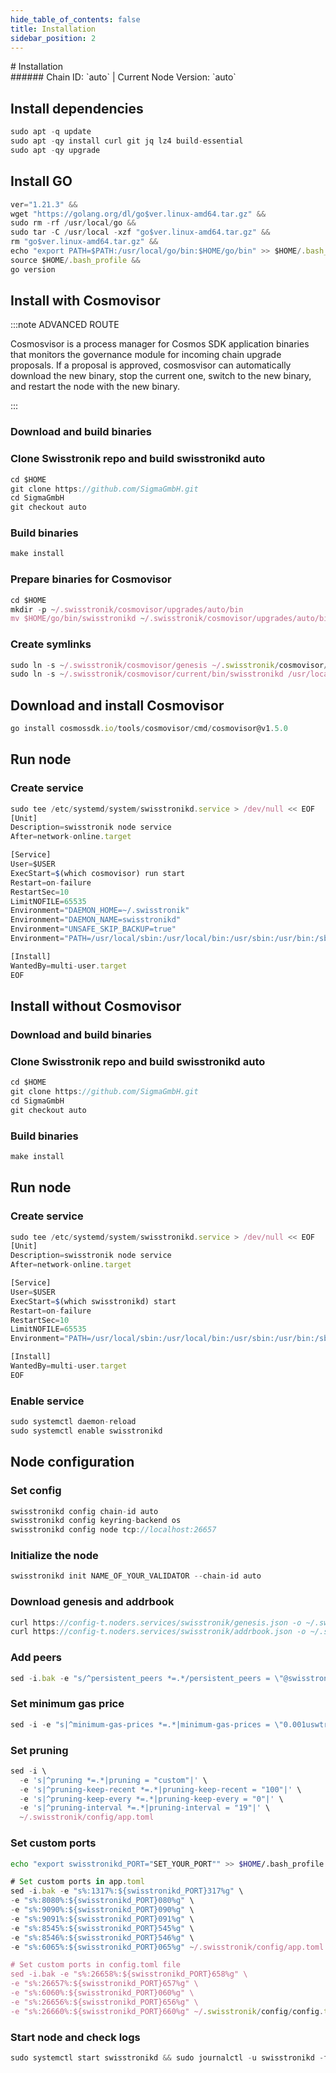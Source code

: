 ```yaml
---
hide_table_of_contents: false
title: Installation
sidebar_position: 2
---
```


<div class="h1-with-icon icon-swisstronik">
# Installation
</div>
###### Chain ID: `auto` | Current Node Version: `auto`

## Install dependencies

```js
sudo apt -q update
sudo apt -qy install curl git jq lz4 build-essential
sudo apt -qy upgrade
```

## Install GO
```js
ver="1.21.3" &&
wget "https://golang.org/dl/go$ver.linux-amd64.tar.gz" &&
sudo rm -rf /usr/local/go &&
sudo tar -C /usr/local -xzf "go$ver.linux-amd64.tar.gz" &&
rm "go$ver.linux-amd64.tar.gz" &&
echo "export PATH=$PATH:/usr/local/go/bin:$HOME/go/bin" >> $HOME/.bash_profile &&
source $HOME/.bash_profile &&
go version
```

## Install with Cosmovisor
:::note ADVANCED ROUTE

Cosmosvisor is a process manager for Cosmos SDK application binaries that monitors the governance module for incoming chain upgrade proposals. If a proposal is approved, cosmosvisor can automatically download the new binary, stop the current one, switch to the new binary, and restart the node with the new binary.

:::
### Download and build binaries
### Clone Swisstronik repo and build swisstronikd auto
```js
cd $HOME
git clone https://github.com/SigmaGmbH.git
cd SigmaGmbH
git checkout auto
```

### Build binaries
```js
make install
```
### Prepare binaries for Cosmovisor
```js
cd $HOME
mkdir -p ~/.swisstronik/cosmovisor/upgrades/auto/bin
mv $HOME/go/bin/swisstronikd ~/.swisstronik/cosmovisor/upgrades/auto/bin/
```

### Create symlinks
```js
sudo ln -s ~/.swisstronik/cosmovisor/genesis ~/.swisstronik/cosmovisor/current -f
sudo ln -s ~/.swisstronik/cosmovisor/current/bin/swisstronikd /usr/local/bin/swisstronikd -f
```

## Download and install Cosmovisor
```js
go install cosmossdk.io/tools/cosmovisor/cmd/cosmovisor@v1.5.0
```

## Run node
### Create service
```js
sudo tee /etc/systemd/system/swisstronikd.service > /dev/null << EOF
[Unit]
Description=swisstronik node service
After=network-online.target

[Service]
User=$USER
ExecStart=$(which cosmovisor) run start
Restart=on-failure
RestartSec=10
LimitNOFILE=65535
Environment="DAEMON_HOME=~/.swisstronik"
Environment="DAEMON_NAME=swisstronikd"
Environment="UNSAFE_SKIP_BACKUP=true"
Environment="PATH=/usr/local/sbin:/usr/local/bin:/usr/sbin:/usr/bin:/sbin:/bin:/usr/games:/usr/local/games:/snap/bin:~/.swisstronik/cosmovisor/current/bin"

[Install]
WantedBy=multi-user.target
EOF
```

## Install without Cosmovisor

### Download and build binaries
### Clone Swisstronik repo and build swisstronikd auto
```js
cd $HOME
git clone https://github.com/SigmaGmbH.git
cd SigmaGmbH
git checkout auto
```

### Build binaries
```js
make install
```

## Run node
### Create service
```js
sudo tee /etc/systemd/system/swisstronikd.service > /dev/null << EOF
[Unit]
Description=swisstronik node service
After=network-online.target

[Service]
User=$USER
ExecStart=$(which swisstronikd) start
Restart=on-failure
RestartSec=10
LimitNOFILE=65535
Environment="PATH=/usr/local/sbin:/usr/local/bin:/usr/sbin:/usr/bin:/sbin:/bin:/usr/games:/usr/local/games:/snap/bin"

[Install]
WantedBy=multi-user.target
EOF
```

### Enable service
```js
sudo systemctl daemon-reload
sudo systemctl enable swisstronikd
```

## Node configuration
### Set config
```js
swisstronikd config chain-id auto
swisstronikd config keyring-backend os
swisstronikd config node tcp://localhost:26657
```

### Initialize the node
```js
swisstronikd init NAME_OF_YOUR_VALIDATOR --chain-id auto
```

### Download genesis and addrbook
```js
curl https://config-t.noders.services/swisstronik/genesis.json -o ~/.swisstronik/config/genesis.json
curl https://config-t.noders.services/swisstronik/addrbook.json -o ~/.swisstronik/config/addrbook.json
```
### Add peers
```js
sed -i.bak -e "s/^persistent_peers *=.*/persistent_peers = \"@swisstronik-t-rpc.noders.services:\"/" ~/.swisstronik/config/config.toml
```

### Set minimum gas price
```js
sed -i -e "s|^minimum-gas-prices *=.*|minimum-gas-prices = \"0.001uswtr\"|" ~/.swisstronik/config/app.toml
```
### Set pruning
```js
sed -i \
  -e 's|^pruning *=.*|pruning = "custom"|' \
  -e 's|^pruning-keep-recent *=.*|pruning-keep-recent = "100"|' \
  -e 's|^pruning-keep-every *=.*|pruning-keep-every = "0"|' \
  -e 's|^pruning-interval *=.*|pruning-interval = "19"|' \
  ~/.swisstronik/config/app.toml
```

### Set custom ports

```bash
echo "export swisstronikd_PORT="SET_YOUR_PORT"" >> $HOME/.bash_profile
```

```js
# Set custom ports in app.toml
sed -i.bak -e "s%:1317%:${swisstronikd_PORT}317%g" \
-e "s%:8080%:${swisstronikd_PORT}080%g" \
-e "s%:9090%:${swisstronikd_PORT}090%g" \
-e "s%:9091%:${swisstronikd_PORT}091%g" \
-e "s%:8545%:${swisstronikd_PORT}545%g" \
-e "s%:8546%:${swisstronikd_PORT}546%g" \
-e "s%:6065%:${swisstronikd_PORT}065%g" ~/.swisstronik/config/app.toml

# Set custom ports in config.toml file
sed -i.bak -e "s%:26658%:${swisstronikd_PORT}658%g" \
-e "s%:26657%:${swisstronikd_PORT}657%g" \
-e "s%:6060%:${swisstronikd_PORT}060%g" \
-e "s%:26656%:${swisstronikd_PORT}656%g" \
-e "s%:26660%:${swisstronikd_PORT}660%g" ~/.swisstronik/config/config.toml
```

### Start node and check logs
```js
sudo systemctl start swisstronikd && sudo journalctl -u swisstronikd -f --no-hostname -o cat
```